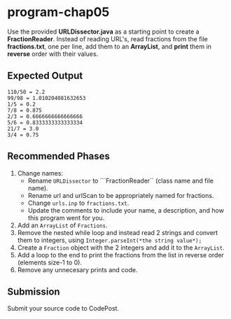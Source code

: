 # program-chap05

Use the provided **URLDissector.java** as a starting point to create a **FractionReader**. Instead of reading URL's, read fractions from the file  **fractions.txt**, one per line, add them to an **ArrayList**, and **print** them in **reverse** order with their values.

## Expected Output
```
110/50 = 2.2
99/98 = 1.010204081632653
1/5 = 0.2
7/8 = 0.875
2/3 = 0.6666666666666666
5/6 = 0.8333333333333334
21/7 = 3.0
3/4 = 0.75
```
## Recommended Phases
1. Change names:
   * Rename ```URLDissector``` to ```FractionReader`` (class name and file name).
   * Rename url and urlScan to be appropriately named for fractions.
   * Change ```urls.inp``` to ```fractions.txt```.
   * Update the comments to include your name, a description, and how this program went for you.
2. Add an ```ArrayList``` of ```Fractions```.
3. Remove the nested while loop and instead read 2 strings and convert them to integers, using ```Integer.parseInt(*the string value*);```
4. Create a ```Fraction``` object with the 2 integers and add it to the ```ArrayList```.
5. Add a loop to the end to print the fractions from the list in reverse order (elements size-1 to 0).
6. Remove any unnecesary prints and code.

## Submission
Submit your source code to CodePost.

